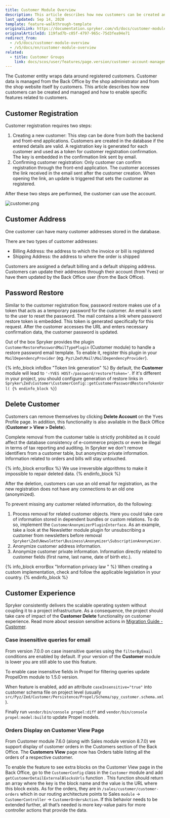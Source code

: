 ```yaml
---
title: Customer Module Overview
description: This article describes how new customers can be created and managed and how to enable specific features related to customers.
last_updated: Sep 14, 2020
template: feature-walkthrough-template
originalLink: https://documentation.spryker.com/v5/docs/customer-module-overview
originalArticleId: 119fad7b-c05f-4797-965c-75d3fea94e71
redirect_from:
  - /v5/docs/customer-module-overview
  - /v5/docs/en/customer-module-overview
related:
  - title: Customer Groups
    link: docs/scos/user/features/page.version/customer-account-management-feature-overview/customer-groups-overview.html
---
```


The Customer entity wraps data around registered customers. Customer data is managed from the Back Office by the shop administrator and from the shop website itself by customers. This article describes how new customers can be created and managed and how to enable specific features related to customers.

## Customer Registration
Customer registration requires two steps:

1. Creating a new customer: This step can be done from both the backend and front-end applications. Customers are created in the database if the entered details are valid. A registration key is generated for each customer and used as a token for customer registration confirmation. The key is embedded in the confirmation link sent by email.
2. Confirming customer registration: Only customer can confirm registration through the front-end application. The customer accesses the link received in the email sent after the customer creation. When opening the link, an update is triggered that sets the customer as registered.

After these two steps are performed, the customer can use the account.

![customer.png](https://spryker.s3.eu-central-1.amazonaws.com/docs/Features/Customer+Relationship+Management/Customer+Groups/Customer+Module+Overview/customer.png) 

## Customer Address

One customer can have many customer addresses stored in the database.

There are two types of customer addresses:

* Billing Address: the address to which the invoice or bill is registered
* Shipping Address: the address to where the order is shipped

Customers are assigned a default billing and a default shipping address. Customers can update their addresses through their account (from Yves) or have them updated by the Back Office user (from the Back Office).

## Password Restore

Similar to the customer registration flow, password restore makes use of a token that acts as a temporary password for the customer. An email is sent to the user to reset the password. The mail contains a link where password restore token is embedded. This token is generated specifically for this request. After the customer accesses the URL and enters necessary confirmation data, the customer password is updated.

Out of the box Spryker provides the plugin `CustomerRestorePasswordMailTypePlugin` (Customer module) to handle a restore password email template. To enable it, register this plugin in your `MailDependencyProvider` (eg. `Pyz\Zed\Mail\MailDependencyProvider`).

{% info_block infoBox "Token link generation" %}
By default, the **Customer** module will lead to `'‹YVES HOST›/password/restore?token='`. If it's different in your project, you should configure generation of restore links in `Spryker\Zed\Customer\CustomerConfig::getCustomerPasswordRestoreTokenUrl(
{% endinfo_block %}`)

## Delete Customer
Customers can remove themselves by clicking **Delete Account** on the Yves Profile page. In addition, this functionality is also available in the Back Office (**Customer > View > Delete**).

Complete removal from the customer table is strictly prohibited as it could affect the database consistency of e-commerce projects or even be illegal in terms of tax reporting and auditing. In Spryker we don't remove identifiers from a customer table, but anonymize private information. Information related to orders and bills will stay untouched.

{% info_block errorBox %}
We use irreversible algorithms to make it impossible to repair deleted data.
{% endinfo_block %}

After the deletion, customers can use an old email for registration, as the new registration does not have any connections to an old one (anonymized).

To prevent missing any customer related information, do the following:

1. Process removal for related customer objects. Here you could take care of information stored in dependent bundles or custom relations. To do so, implement the `CustomerAnonymizerPluginInterface`. As an example, take a look at the Newsletter module plugin for unsubscribing a customer from newsletters before removal `Spryker\Zed\Newsletter\Business\Anonymizer\SubscriptionAnonymizer`.
2. Anonymize customer address information.
3. Anonymize customer private information. Information directly related to customer fields (first name, last name, date of birth etc.).

{% info_block errorBox "Information privacy law " %}
When creating a custom implementation, check and follow the applicable legislation in your country.
{% endinfo_block %}

## Customer Experience

Spryker consistently delivers the scalable operating system without coupling it to a project infrastructure. As a consequence, the project should take care of impact of the **Customer Delete** functionality on customer experience. Read more about session sensitive actions in [Migration Guide - Customer](/docs/scos/dev/module-migration-guides/migration-guide-customer.html).

### Case insensitive queries for email

From version 7.0.0 on case insensitive queries using the `filterByEmail` conditions are enabled by default. If your version of the **Customer** module is lower you are still able to use this feature.

To enable case insensitive fields in Propel for filtering queries update PropelOrm module to 1.5.0 version.

When feature is enabled, add an attribute `caseInsensitive="true"` into customer schema file on project level (usually `src/Pyz/Zed/Customer/Persistence/Propel/Schema/spy_customer.schema.xml`).

Finally run `vendor/bin/console propel:diff` and `vendor/bin/console propel:model:build` to update Propel models.

### Orders Display on Customer View Page

From Customer module 7.6.0 (along with Sales module version 8.7.0) we support display of customer orders in the Customers section of the Back Office. The **Customers View** page now has Orders table listing all the orders of a respective customer.

To enable the feature to see extra blocks on the Customer View page in the Back Office, go to the `CustomerConfig` class in the `Customer` module and add `getCustomerDetailExternalBlocksUrls` function . This function should return an array where the key is the block name and the value is the URL where this block exists. As for the orders, they are in `/sales/customer/customer-orders` which in our routing architecture points to Sales `module` -> `CustomerController` -> `CustomerOrdersAction`. If this behavior needs to be extended further, all that’s needed is more key-value pairs for more controller actions that provide the data.

